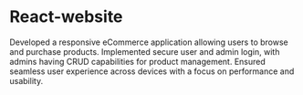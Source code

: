 # React-website
Developed a responsive eCommerce application allowing users to browse and purchase products. Implemented secure user and admin login, with admins having CRUD capabilities for product management. Ensured seamless user experience across devices with a focus on performance and usability.

